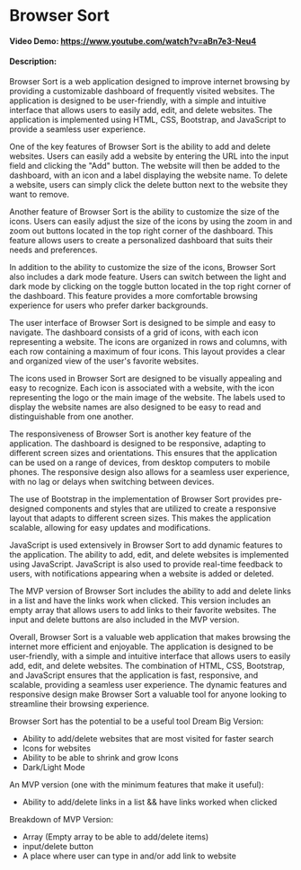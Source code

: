# Browser Sort
#### Video Demo:  https://www.youtube.com/watch?v=aBn7e3-Neu4
#### Description:   
  Browser Sort is a web application designed to improve internet browsing by providing a customizable dashboard of frequently visited websites. The application is designed to be user-friendly, with a simple and intuitive interface that allows users to easily add, edit, and delete websites. The application is implemented using HTML, CSS, Bootstrap, and JavaScript to provide a seamless user experience.

  One of the key features of Browser Sort is the ability to add and delete websites. Users can easily add a website by entering the URL into the input field and clicking the "Add" button. The website will then be added to the dashboard, with an icon and a label displaying the website name. To delete a website, users can simply click the delete button next to the website they want to remove.

 Another feature of Browser Sort is the ability to customize the size of the icons. Users can easily adjust the size of the icons by using the zoom in and zoom out buttons located in the top right corner of the dashboard. This feature allows users to create a personalized dashboard that suits their needs and preferences.

  In addition to the ability to customize the size of the icons, Browser Sort also includes a dark mode feature. Users can switch between the light and dark mode by clicking on the toggle button located in the top right corner of the dashboard. This feature provides a more comfortable browsing experience for users who prefer darker backgrounds.

  The user interface of Browser Sort is designed to be simple and easy to navigate. The dashboard consists of a grid of icons, with each icon representing a website. The icons are organized in rows and columns, with each row containing a maximum of four icons. This layout provides a clear and organized view of the user's favorite websites.

  The icons used in Browser Sort are designed to be visually appealing and easy to recognize. Each icon is associated with a website, with the icon representing the logo or the main image of the website. The labels used to display the website names are also designed to be easy to read and distinguishable from one another.

  The responsiveness of Browser Sort is another key feature of the application. The dashboard is designed to be responsive, adapting to different screen sizes and orientations. This ensures that the application can be used on a range of devices, from desktop computers to mobile phones. The responsive design also allows for a seamless user experience, with no lag or delays when switching between devices.

  The use of Bootstrap in the implementation of Browser Sort provides pre-designed components and styles that are utilized to create a responsive layout that adapts to different screen sizes. This makes the application scalable, allowing for easy updates and modifications.

  JavaScript is used extensively in Browser Sort to add dynamic features to the application. The ability to add, edit, and delete websites is implemented using JavaScript. JavaScript is also used to provide real-time feedback to users, with notifications appearing when a website is added or deleted.

  The MVP version of Browser Sort includes the ability to add and delete links in a list and have the links work when clicked. This version includes an empty array that allows users to add links to their favorite websites. The input and delete buttons are also included in the MVP version.

  Overall, Browser Sort is a valuable web application that makes browsing the internet more efficient and enjoyable. The application is designed to be user-friendly, with a simple and intuitive interface that allows users to easily add, edit, and delete websites. The combination of HTML, CSS, Bootstrap, and JavaScript ensures that the application is fast, responsive, and scalable, providing a seamless user experience. The dynamic features and responsive design make Browser Sort a valuable tool for anyone looking to streamline their browsing experience.

Browser Sort has the potential to be a useful tool
Dream Big Version:

- Ability to add/delete websites that are most visited for faster search
- Icons for websites 
- Ability to be able to shrink and grow Icons
- Dark/Light Mode


An MVP version (one with the minimum features that make it useful): 

- Ability to add/delete links in a list && have links worked when clicked

Breakdown of MVP Version:

- Array (Empty array to be able to add/delete items)
- input/delete button
- A place where user can type in and/or add link to website 



